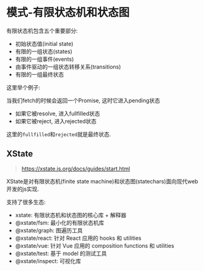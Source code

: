 # 模式-有限状态机和状态图

有限状态机包含五个重要部分:
- 初始状态值(initial state)
- 有限的一组状态(states)
- 有限的一组事件(events)
- 由事件驱动的一组状态转移关系(transitions)
- 有限的一组最终状态

这里举个例子:

当我们fetch的时候会返回一个Promise, 这时它进入pending状态
- 如果它被resolve, 进入fullfilled状态
- 如果它被reject, 进入rejected状态

这里的`fullfilled`和`rejected`就是最终状态.

## XState

> https://xstate.js.org/docs/guides/start.html

XState是对有限状态机(finite state machine)和状态图(statechars)面向现代web开发的js实现.

支持了很多生态:

- xstate: 有限状态机和状态图的核心库 + 解释器
- @xstate/fsm: 最小化的有限状态机库
- @xstate/graph: 图遍历工具
- @xstate/react: 针对 React 应用的 hooks 和 utilities
- @xstate/vue:  针对 Vue 应用的 composition functions 和 utilities
- @xstate/test:  基于 model 的测试工具
- @xstate/inspect:  可视化库

